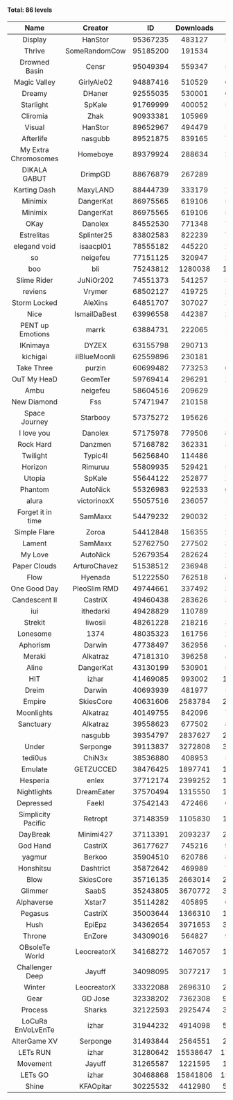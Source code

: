 #### Total: 86 levels

| Name | Creator | ID | Downloads | Likes |
|:---:|:---:|:---:|:---:|:---:|
| Display | HanStor | 95367235 | 483127 | 57855
| Thrive | SomeRandomCow | 95185200 | 191534 | 13326
| Drowned Basin | Censr | 95049394 | 559347 | 58663
| Magic Valley | GirlyAle02 | 94887416 | 510529 | 65605
| Dreamy | DHaner | 92555035 | 530001 | 69219
| Starlight | SpKale | 91769999 | 400052 | 51262
| Cliromia | Zhak | 90933381 | 105969 | 9909
| Visual | HanStor | 89652967 | 494479 | 53576
| Afterlife | nasgubb | 89521875 | 839165 | 76004
| My Extra Chromosomes | Homeboye | 89379924 | 288634 | 21124
| DIKALA GABUT | DrimpGD | 88676879 | 267289 | 17151
| Karting Dash | MaxyLAND | 88444739 | 333179 | 26618
| Minimix | DangerKat | 86975565 | 619106 | 58346
| Minimix | DangerKat | 86975565 | 619106 | 58346
| OKay | Danolex | 84552530 | 771348 | 76595
| Estrelitas | Splinter25 | 83802583 | 822239 | 78330
| elegand void | isaacpl01 | 78555182 | 445220 | 27955
| so | neigefeu | 77151125 | 320947 | 27757
| boo | bli | 75243812 | 1280038 | 107825
| Slime Rider | JuNiOr202 | 74551373 | 541257 | 30464
| reviens | Vrymer | 68502127 | 419725 | 22919
| Storm Locked | AleXins | 64851707 | 307027 | 23529
| Nice | IsmailDaBest | 63996558 | 442387 | 25270
| PENT up Emotions | marrk | 63884731 | 222065 | 14572
| IKnimaya | DYZEX | 63155798 | 290713 | 19950
| kichigai | iIBlueMoonIi | 62559896 | 230181 | 9788
| Take Three | purzin | 60699482 | 773253 | 66907
| OuT My HeaD | GeomTer | 59769414 | 296291 | 20341
| Ambu | neigefeu | 58604516 | 209629 | 17102
| New Diamond | Fss | 57471947 | 210158 | 15923
| Space Journey | Starbooy | 57375272 | 195626 | 14601
| I love you | Danolex | 57175978 | 779506 | 86109
| Rock Hard | Danzmen | 57168782 | 362331 | 30717
| Twilight | Typic4l | 56256840 | 114486 | 9818
| Horizon | Rimuruu | 55809935 | 529421 | 59472
| Utopia | SpKale | 55644122 | 252877 | 23552
| Phantom | AutoNick | 55326983 | 922533 | 62656
| alura | victorinoxX | 55057516 | 236057 | 18837
| Forget it in time | SamMaxx | 54479232 | 290032 | 24696
| Simple Flare | Zoroa | 54412848 | 156355 | 21774
| Lament | SamMaxx | 52762750 | 277502 | 33113
| My Love | AutoNick | 52679354 | 282624 | 29009
| Paper Clouds | ArturoChavez | 51538512 | 236948 | 30171
| Flow | Hyenada | 51222550 | 762518 | 85011
| One Good Day | PleoSlim RMD | 49744661 | 337492 | 37548
| Candescent II | CastriX | 49460438 | 283626 | 37263
| iui | ithedarki | 49428829 | 110789 | 17001
| Strekit | Iiwosii | 48261228 | 218216 | 30941
| Lonesome | 1374 | 48035323 | 161756 | 21635
| Aphorism | Darwin | 47738497 | 362956 | 47166
| Meraki | Alkatraz | 47181310 | 396258 | 46635
| Aline | DangerKat | 43130199 | 530901 | 59151
| HIT | izhar | 41469085 | 993002 | 103582
| Dreim | Darwin | 40693939 | 481977 | 58483
| Empire | SkiesCore | 40631606 | 2583784 | 253131
| Moonlights | Alkatraz | 40149755 | 842096 | 79604
| Sanctuary | Alkatraz | 39558623 | 677502 | 87919
|   | nasgubb | 39354797 | 2837627 | 229221
| Under | Serponge | 39113837 | 3272808 | 346185
| tedi0us | ChiN3x | 38536880 | 408953 | 52813
| Emulate | GETZUCCED | 38476425 | 1897741 | 195328
| Hesperia | enlex | 37712174 | 2399252 | 182437
| Nightlights | DreamEater | 37570494 | 1315550 | 131721
| Depressed | FaekI | 37542143 | 472466 | 65890
| Simplicity Pacific | Retropt | 37148359 | 1105830 | 118249
| DayBreak | Minimi427 | 37113391 | 2093237 | 227423
| God Hand | CastriX | 36177627 | 745216 | 98568
| yagmur | Berkoo | 35904510 | 620786 | 81751
| Honshitsu | Dashtrict | 35872642 | 469989 | 77944
| Blow | SkiesCore | 35716135 | 2663014 | 276156
| Glimmer | SaabS | 35243805 | 3670772 | 316519
| Alphaverse | Xstar7 | 35114282 | 405895 | 69959
| Pegasus | CastriX | 35003644 | 1366310 | 179194
| Hush | EpiEpz | 34362654 | 3971653 | 351270
| Throne | EnZore | 34309016 | 564827 | 91931
| OBsoleTe World | LeocreatorX | 34168272 | 1467057 | 158946
| Challenger Deep | Jayuff | 34098095 | 3077217 | 189400
| Winter | LeocreatorX | 33322088 | 2696310 | 288733
| Gear | GD Jose | 32338202 | 7362308 | 974421
| Process | Sharks | 32122593 | 2925474 | 392049
| LoCuRa EnVoLvEnTe | izhar | 31944232 | 4914098 | 554343
| AlterGame XV | Serponge | 31493844 | 2564551 | 233284
| LETs  RUN | izhar | 31280642 | 15538647 | 1708779
| Movement | Jayuff | 31265587 | 1221595 | 143986
| LETs GO | izhar | 30468868 | 15841806 | 1527473
| Shine | KFAOpitar | 30225532 | 4412980 | 531968
